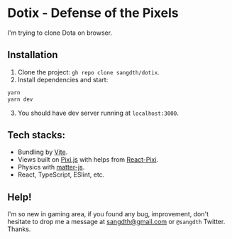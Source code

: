# Dotix - Defense of the Pixels

I'm trying to clone Dota on browser.

## Installation

1. Clone the project: `gh repo clone sangdth/dotix`.
2. Install dependencies and start:
```bash
yarn
yarn dev
```
3. You should have dev server running at `localhost:3000`.

## Tech stacks:
* Bundling by [Vite](https://github.com/vitejs/vite).
* Views built on [Pixi.js](https://github.com/pixijs/pixi.js) with helps from [React-Pixi](https://github.com/inlet/react-pixi).
* Physics with [matter-js](https://github.com/liabru/matter-js).
* React, TypeScript, ESlint, etc.

## Help!
I'm so new in gaming area, if you found any bug, improvement, don't hesitate to drop me a message at sangdth@gmail.com or `@sangdth` Twitter. Thanks.
